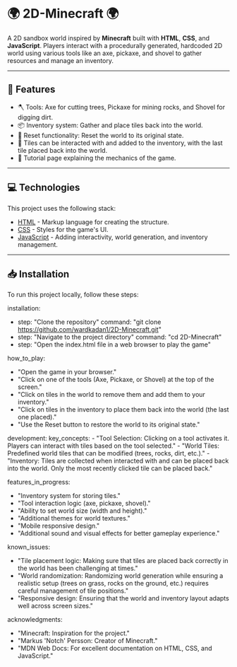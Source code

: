 # 🌍 2D-Minecraft 🌍

A 2D sandbox world inspired by **Minecraft** built with **HTML**, **CSS**, and **JavaScript**. Players interact with a procedurally generated, hardcoded 2D world using various tools like an axe, pickaxe, and shovel to gather resources and manage an inventory.

---

## 🚀 Features  

- 🪓 Tools: Axe for cutting trees, Pickaxe for mining rocks, and Shovel for digging dirt.  
- 📦 Inventory system: Gather and place tiles back into the world.  
- 🔄 Reset functionality: Reset the world to its original state.  
- 🌱 Tiles can be interacted with and added to the inventory, with the last tile placed back into the world.  
- 📜 Tutorial page explaining the mechanics of the game.  

---

## 💻 Technologies  

This project uses the following stack:

- [HTML](https://developer.mozilla.org/en-US/docs/Web/HTML) - Markup language for creating the structure.  
- [CSS](https://developer.mozilla.org/en-US/docs/Web/CSS) - Styles for the game's UI.  
- [JavaScript](https://developer.mozilla.org/en-US/docs/Web/JavaScript) - Adding interactivity, world generation, and inventory management.  

---

## 📥 Installation  

To run this project locally, follow these steps:

installation:
  - step: "Clone the repository"
    command: "git clone https://github.com/wardkadan1/2D-Minecraft.git"
  - step: "Navigate to the project directory"
    command: "cd 2D-Minecraft"
  - step: "Open the index.html file in a web browser to play the game"

how_to_play:
  - "Open the game in your browser."
  - "Click on one of the tools (Axe, Pickaxe, or Shovel) at the top of the screen."
  - "Click on tiles in the world to remove them and add them to your inventory."
  - "Click on tiles in the inventory to place them back into the world (the last one placed)."
  - "Use the Reset button to restore the world to its original state."

development:
  key_concepts:
    - "Tool Selection: Clicking on a tool activates it. Players can interact with tiles based on the tool selected."
    - "World Tiles: Predefined world tiles that can be modified (trees, rocks, dirt, etc.)."
    - "Inventory: Tiles are collected when interacted with and can be placed back into the world. Only the most recently clicked tile can be placed back."

features_in_progress:
  - "Inventory system for storing tiles."
  - "Tool interaction logic (axe, pickaxe, shovel)."
  - "Ability to set world size (width and height)."
  - "Additional themes for world textures."
  - "Mobile responsive design."
  - "Additional sound and visual effects for better gameplay experience."

known_issues:
  - "Tile placement logic: Making sure that tiles are placed back correctly in the world has been challenging at times."
  - "World randomization: Randomizing world generation while ensuring a realistic setup (trees on grass, rocks on the ground, etc.) requires careful management of tile positions."
  - "Responsive design: Ensuring that the world and inventory layout adapts well across screen sizes."

acknowledgments:
  - "Minecraft: Inspiration for the project."
  - "Markus 'Notch' Persson: Creator of Minecraft."
  - "MDN Web Docs: For excellent documentation on HTML, CSS, and JavaScript."
